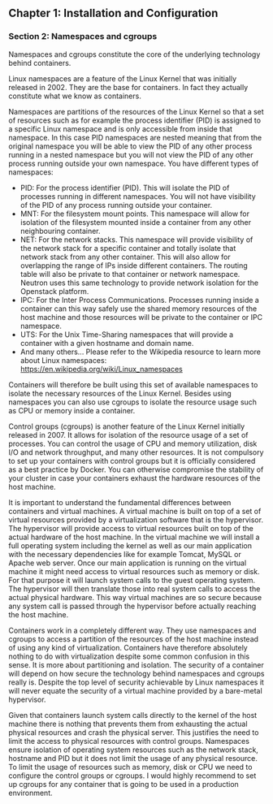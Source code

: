 ## Chapter 1: Installation and Configuration

### Section 2: Namespaces and cgroups

Namespaces and cgroups constitute the core of the underlying technology behind containers.

Linux namespaces are a feature of the Linux Kernel that was initially released in 2002.
They are the base for containers.
In fact they actually constitute what we know as containers.

Namespaces are partitions of the resources of the Linux Kernel so that a set of resources such as for example the process identifier (PID) is assigned to a specific Linux namespace and is only accessible from inside that namespace.
In this case PID namespaces are nested meaning that from the original namespace you will be able to view the PID of any other process running in a nested namespace but you will not view the PID of any other process running outside your own namespace.
You have different types of namespaces:

* PID: For the process identifier (PID). 
This will isolate the PID of processes running in different namespaces. 
You will not have visibility of the PID of any process running outside your container.
* MNT: For the filesystem mount points.
This namespace will allow for isolation of the filesystem mounted inside a container from any other neighbouring container.
* NET: For the network stacks.
This namespace will provide visibility of the network stack for a specific container and totally isolate that network stack from any other container.
This will also allow for overlapping the range of IPs inside different containers.
The routing table will also be private to that container or network namespace.
Neutron uses this same technology to provide network isolation for the Openstack platform.
* IPC: For the Inter Process Communications.
Processes running inside a container can this way safely use the shared memory resources of the host machine and those resources will be private to the container or IPC namespace.
* UTS: For the Unix Time-Sharing namespaces that will provide a container with a given hostname and domain name.
* And many others... Please refer to the Wikipedia resource to learn more about Linux namespaces: 
https://en.wikipedia.org/wiki/Linux_namespaces

Containers will therefore be built using this set of available namespaces to isolate the necessary resources of the Linux Kernel.
Besides using namespaces you can also use cgroups to isolate the resource usage such as CPU or memory inside a container.

Control groups (cgroups) is another feature of the Linux Kernel initially released in 2007.
It allows for isolation of the resource usage of a set of processes.
You can control the usage of CPU and memory utilization, disk I/O and network throughput, and many other resources.
It is not compulsory to set up your containers with control groups but it is officially considered as a best practice by Docker.
You can otherwise compromise the stability of your cluster in case your containers exhaust the hardware resources of the host machine.

It is important to understand the fundamental differences between containers and virtual machines.
A virtual machine is built on top of a set of virtual resources provided by a virtualization software that is the hypervisor.
The hypervisor will provide access to virtual resources built on top of the actual hardware of the host machine.
In the virtual machine we will install a full operating system including the kernel as well as our main application with the necessary dependencies like for example Tomcat, MySQL or Apache web server.
Once our main application is running on the virtual machine it might need access to virtual resources such as memory or disk.
For that purpose it will launch system calls to the guest operating system.
The hypervisor will then translate those into real system calls to access the actual physical hardware.
This way virtual machines are so secure because any system call is passed through the hypervisor before actually reaching the host machine.

Containers work in a completely different way.
They use namespaces and cgroups to access a partition of the resources of the host machine instead of using any kind of virtualization.
Containers have therefore absolutely nothing to do with virtualization despite some common confusion in this sense.
It is more about partitioning and isolation.
The security of a container will depend on how secure the technology behind namespaces and cgroups really is.
Despite the top level of security achievable by Linux namespaces it will never equate the security of a virtual machine provided by a bare-metal hypervisor.

Given that containers launch system calls directly to the kernel of the host machine there is nothing that prevents them from exhausting the actual physical resources and crash the physical server.
This justifies the need to limit the access to physical resources with control groups. 
Namespaces ensure isolation of operating system resources such as the network stack, hostname and PID but it does not limit the usage of any physical resource.
To limit the usage of resources such as memory, disk or CPU we need to configure the control groups or cgroups.
I would highly recommend to set up cgroups for any container that is going to be used in a production environment.
